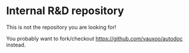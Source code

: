 Internal R&D repository
=======================
 
This is not the repository you are looking for!
 
You probably want to fork/checkout https://github.com/vauxoo/autodoc instead.
